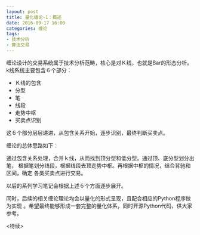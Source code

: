 ```yaml
---
layout: post
title: 量化缠论-1：概述
date: 2016-09-17 16:00
categories: 缠论
tags:
- 技术分析
- 算法交易
---
```


缠论设计的交易系统属于技术分析范畴，核心是对Ｋ线，也就是Bar的形态分析。
k线系统主要包含６个部分：

- Ｋ线的包含
- 分型
- 笔
- 线段
- 走势中枢
- 买卖点识别

这６个部分层层递进，从包含关系开始，逐步识别，最终判断买卖点。

缠论的总体思路如下：

通过包含关系处理，合并ｋ线，从而找到顶分型和低分型。通过顶、底分型划分出笔，
根据笔划分线段，根据线段去顶走势中枢。再根据中枢的情况，结合背驰和区间，确定
各类买卖点进行交易。

以后的系列学习笔记会根据上述６个方面逐步展开。

同时，后续的相关缠论理论均会以量化的形式呈现，且配合相应的Python程序做为实现
。希望最终能够形成一套完整的量化体系，同时开源Python代码，供大家参考。

<待续>
